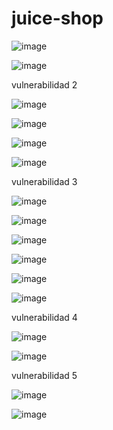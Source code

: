 # juice-shop
![image](https://github.com/user-attachments/assets/4962afa4-d393-4179-9049-c1d9ab7a84c9)


![image](https://github.com/user-attachments/assets/a24d34fa-6f40-41c1-b0a7-c7c67ee8512f)

vulnerabilidad 2

![image](https://github.com/user-attachments/assets/681f3190-85d9-4deb-8100-cb83cb9ad8c4)

![image](https://github.com/user-attachments/assets/05f0afc4-9ae6-4179-a5b4-61d44d94bd25)

![image](https://github.com/user-attachments/assets/d07982b2-4772-44dc-a32f-8da8e205be65)

![image](https://github.com/user-attachments/assets/52e22a1c-6f6c-4fef-893b-514839b89430)

vulnerabilidad 3

![image](https://github.com/user-attachments/assets/d7613f64-e474-4dce-8c49-591a2b6dcde8)

![image](https://github.com/user-attachments/assets/9cdc8937-b66c-485e-adc8-a6ec2b9396ca)

![image](https://github.com/user-attachments/assets/be86fe86-3c22-4c1f-8c11-e0cd98196dbb)

![image](https://github.com/user-attachments/assets/254b6252-f599-4eed-990d-3e41cd194caf)

![image](https://github.com/user-attachments/assets/2fdc748f-a38a-46e9-805c-e6d1f0d31f6f)

![image](https://github.com/user-attachments/assets/4dd4a98c-0900-4402-86ac-0f2bdc30e8a6)

vulnerabilidad 4

![image](https://github.com/user-attachments/assets/75ab9981-031a-497f-b858-3c6cb00f856a)

![image](https://github.com/user-attachments/assets/ba912f2c-f5cb-4160-8747-684def7bce52)

vulnerabilidad 5

![image](https://github.com/user-attachments/assets/3443c28e-9136-4fbe-a8db-b254de27df51)

![image](https://github.com/user-attachments/assets/b79d3654-81d9-4ab9-b5b7-6b87235aac67)




